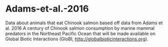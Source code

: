 # Adams-et-al.-2016

Data about animals that eat Chinook salmon based off data from Adams et al. 2016 A century of Chinook salmon consumption by marine mammal predators in the Northeast Pacific Ocean that will be made available on Global Biotic Interactions (GloBI, http://globalbioticinteractions.org).
